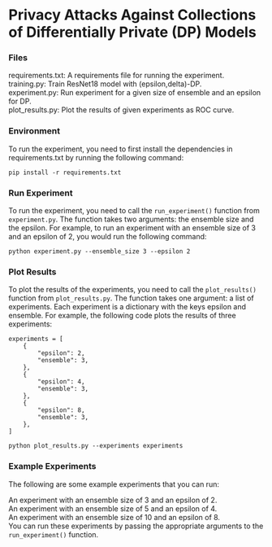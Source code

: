 
# Privacy Attacks Against Collections of Differentially Private (DP) Models

### Files

requirements.txt: A requirements file for running the experiment.\
training.py: Train ResNet18 model with (epsilon,delta)-DP.\
experiment.py: Run experiment for a given size of ensemble and an epsilon for DP.\
plot_results.py: Plot the results of given experiments as ROC curve.


### Environment

To run the experiment, you need to first install the dependencies in requirements.txt by running the following command:
```
pip install -r requirements.txt
```

### Run Experiment

To run the experiment, you need to call the ```run_experiment()``` function from ```experiment.py```. The function takes two arguments: the ensemble size and the epsilon. For example, to run an experiment with an ensemble size of 3 and an epsilon of 2, you would run the following command:

```
python experiment.py --ensemble_size 3 --epsilon 2
```

### Plot Results

To plot the results of the experiments, you need to call the ```plot_results()``` function from ```plot_results.py```. The function takes one argument: a list of experiments. Each experiment is a dictionary with the keys epsilon and ensemble. For example, the following code plots the results of three experiments:

```
experiments = [
    {
        "epsilon": 2,
        "ensemble": 3,
    },
    {
        "epsilon": 4,
        "ensemble": 3,
    },
    {
        "epsilon": 8,
        "ensemble": 3,
    },
]

python plot_results.py --experiments experiments
```
### Example Experiments

The following are some example experiments that you can run:

An experiment with an ensemble size of 3 and an epsilon of 2.\
An experiment with an ensemble size of 5 and an epsilon of 4.\
An experiment with an ensemble size of 10 and an epsilon of 8.\
You can run these experiments by passing the appropriate arguments to the `run_experiment()` function.
